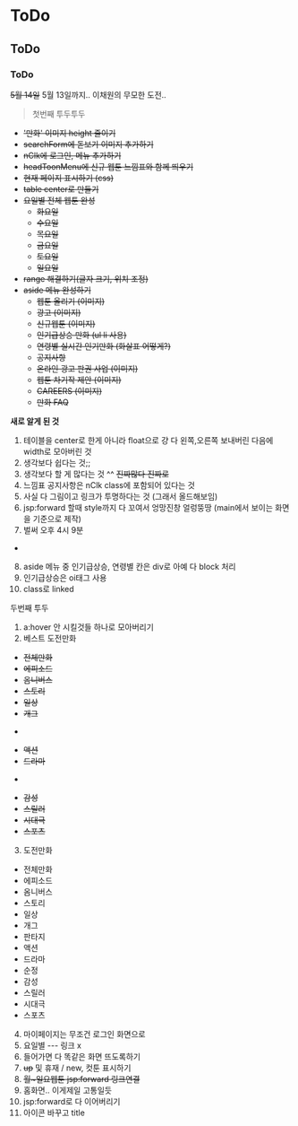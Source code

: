 # ToDo
## ToDo
### ToDo
~~5월 14일~~ 5월 13일까지.. 이채원의 무모한 도전..

> 첫번째 투두투두 
* ~~'만화' 이미지 height 줄이기~~
* ~~searchForm에 돋보기 이미지 추가하기~~
* ~~nClk에 로그인, 메뉴 추가하기~~
* ~~headToonMenu에 신규 웹툰 느낌표와 함께 띄우기~~
* ~~현재 페이지 표시하기 (css)~~
* ~~table center로 만들기~~
* ~~요일별 전체 웹툰 완성~~
  * ~~화요일~~
  * ~~수요일~~
  * ~~목요일~~
  * ~~금요일~~
  * ~~토요일~~
  * ~~일요일~~
* ~~range 해결하기(글자 크기, 위치 조정)~~
* ~~aside 메뉴 완성하기~~
  * ~~웹툰 올리기 (이미지)~~
  * ~~광고 (이미지)~~
  * ~~신규웹툰 (이미지)~~
  * ~~인기급상승 만화 (ul li 사용)~~
  * ~~연령별 실시간 인기만화 (화살표 어떻게?)~~
  * ~~공지사항~~
  * ~~온라인 광고 판권 사업 (이미지)~~
  * ~~웹툰 차기작 제안 (이미지)~~
  * ~~CAREERS (이미지)~~
  * ~~만화 FAQ~~

**새로 알게 된 것**
1. 테이블을 center로 한게 아니라 float으로 걍 다 왼쪽,오른쪽 보내버린 다음에 width로 모아버린 것
2. 생각보다 쉽다는 것;;
3. 생각보다 할 게 많다는 것 ^^ ~~진짜많다 진짜로~~
4. 느낌표 공지사항은 nClk class에 포함되어 있다는 것
5. 사실 다 그림이고 링크가 투명하다는 것 (그래서 올드해보임)
6. jsp:forward 할때 style까지 다 꼬여서 엉망진창 얼렁뚱땅  (main에서 보이는 화면을 기준으로 제작)
7. 벌써 오후 4시 9분

+ 
8. aside 메뉴 중 인기급상승, 연령별 칸은 div로 아예 다 block 처리
9. 인기급상승은 oi태그 사용
10. class로 linked 

두번째 투두
1. a:hover 안 시킬것들 하나로 모아버리기
2. 베스트 도전만화
 * ~~전체만화~~
 * ~~에피소드~~
 * ~~옴니버스~~
 * ~~스토리~~
 * ~~일상~~
 * ~~개그~~
 * ~~~~판타지~~
 * ~~액션~~
 * ~~드라마~~
 * ~~~~순정~~
 * ~~감성~~
 * ~~스릴러~~
 * ~~시대극~~
 * ~~스포츠~~
3. 도전만화
 * 전체만화
 * 에피소드
 * 옴니버스
 * 스토리
 * 일상
 * 개그
 * 판타지
 * 액션
 * 드라마
 * 순정
 * 감성
 * 스릴러
 * 시대극
 * 스포츠
4. 마이페이지는 무조건 로그인 화면으로
5. 요일별 --- 링크 x
6. 들어가면 다 똑같은 화면 뜨도록하기
7. ~~up~~ 및 휴재 / new, 컷툰 표시하기
8. ~~월~일요웹툰 jsp:forward 링크연결~~
9. 홈화면.. 이게제일 고통일듯
10. jsp:forward로 다 이어버리기
11. 아이콘 바꾸고 title 
